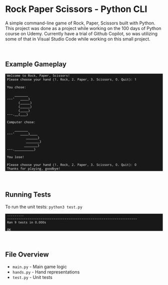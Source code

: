 # Rock Paper Scissors - Python CLI

A simple command-line game of Rock, Paper, Scissors built with Python. This project was done as a project while working on the 100 days of Python course on Udemy. Currently have 
a trial of Github Copilot, so was utilizing some of that in Visual Studio Code while working on this small project.

<br>

## Example Gameplay

![screenshot](screenshot1.png)

<br>

## Running Tests

To run the unit tests:
`python3 test.py`

![screenshot](screenshot2.png)

<br>

## File Overview
- `main.py` - Main game logic
- `hands.py` - Hand representations
- `test.py` - Unit tests

